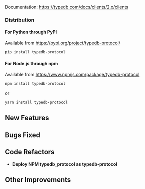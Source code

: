 Documentation: https://typedb.com/docs/clients/2.x/clients

### Distribution

#### For Python through PyPI

Available from https://pypi.org/project/typedb-protocol/

```sh
pip install typedb-protocol
```

#### For Node.js through npm

Available from https://www.npmjs.com/package/typedb-protocol

```sh
npm install typedb-protocol
```
or
```sh
yarn install typedb-protocol
```


## New Features


## Bugs Fixed


## Code Refactors

- **Deploy NPM typedb_protocol as typedb-protocol**

## Other Improvements

    
